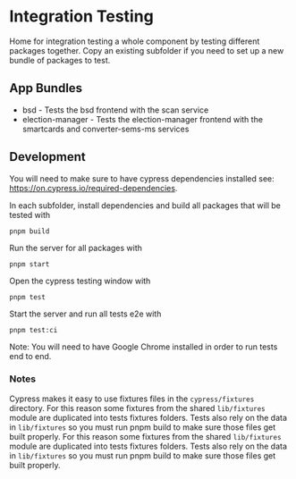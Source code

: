 # Integration Testing

Home for integration testing a whole component by testing different packages
together. Copy an existing subfolder if you need to set up a new bundle of
packages to test.

## App Bundles

- bsd - Tests the bsd frontend with the scan service
- election-manager - Tests the election-manager frontend with the smartcards and
  converter-sems-ms services

## Development

You will need to make sure to have cypress dependencies installed see:
https://on.cypress.io/required-dependencies.

In each subfolder, install dependencies and build all packages that will be
tested with

```
pnpm build
```

Run the server for all packages with

```
pnpm start
```

Open the cypress testing window with

```
pnpm test
```

Start the server and run all tests e2e with

```
pnpm test:ci
```

Note: You will need to have Google Chrome installed in order to run tests end to
end.

### Notes

Cypress makes it easy to use fixtures files in the `cypress/fixtures` directory.
For this reason some fixtures from the shared `lib/fixtures` module are
duplicated into tests fixtures folders. Tests also rely on the data in
`lib/fixtures` so you must run pnpm build to make sure those files get built
properly. For this reason some fixtures from the shared `lib/fixtures` module
are duplicated into tests fixtures folders. Tests also rely on the data in
`lib/fixtures` so you must run pnpm build to make sure those files get built
properly.

